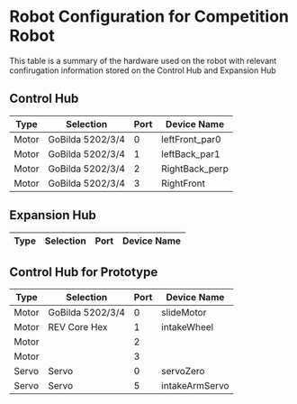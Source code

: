 # Robot Configuration for Competition Robot
This table is a summary of the hardware used on the robot with relevant confirugation information stored on the Control Hub and Expansion Hub 

## Control Hub

| Type  | Selection         | Port | Device Name     |
|-------|--------------------|------|-----------------|
| Motor | GoBilda 5202/3/4   | 0    | leftFront_par0  |
| Motor | GoBilda 5202/3/4   | 1    | leftBack_par1   |
| Motor | GoBilda 5202/3/4   | 2    | RightBack_perp  |
| Motor | GoBilda 5202/3/4   | 3    | RightFront      |

## Expansion Hub
| Type  | Selection         | Port | Device Name     |
|-------|--------------------|------|-----------------|



## Control Hub for Prototype
| Type  | Selection        | Port | Device Name    |
|-------|------------------|------|----------------|
| Motor | GoBilda 5202/3/4 | 0    | slideMotor     |
| Motor | REV Core Hex     | 1    | intakeWheel    |
| Motor |                  | 2    |                |
| Motor |                  | 3    |                |
| Servo | Servo            | 0    | servoZero      |
| Servo | Servo            | 5    | intakeArmServo |
